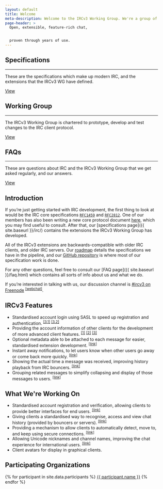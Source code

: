 ```yaml
---
layout: default
title: Welcome
meta-description: Welcome to the IRCv3 Working Group. We're a group of IRC client and server software authors working to improve the IRC protocol.
page-header: >
  Open, extensible, feature-rich chat,


  proven through years of use.
---
```

<div class="row frontpage pure-g">
  <div class="pure-u-1-3">
    <h2>Specifications</h2>
    <hr>
    <p>
      These are the specifications which make up modern IRC, and the extensions that the IRCv3 WG have defined.
    </p>
    <a class="button" href="{{ site.baseurl }}/irc/">
      View
    </a>
  </div>
  <div class="pure-u-1-3">
    <h2>Working Group</h2>
    <hr>
    <p>
      The IRCv3 Working Group is chartered to prototype, develop and test changes to the IRC client protocol.
    </p>
    <a class="button" href="{{ site.baseurl }}/wg.html">
      View
    </a>
  </div>
  <div class="pure-u-1-3">
    <h2>FAQs</h2>
    <hr>
    <p>
      These are questions about IRC and the IRCv3 Working Group that we get asked regularly, and our answers.
    </p>
    <a class="button" href="{{ site.baseurl }}/faq.html">
      View
    </a>
  </div>
</div>


## Introduction

If you’re just getting started with IRC development, the first thing to look at would be the IRC core specifications [`RFC1459`](https://tools.ietf.org/html/rfc1459) and [`RFC2812`](https://tools.ietf.org/html/rfc2812). One of our members has also been writing a new core protocol document [here](https://modern.ircdocs.horse), which you may find useful to consult. After that, our [specifications page]({{ site.baseurl }}/irc/) contains the extensions the IRCv3 Working Group has developed.

All of the IRCv3 extensions are backwards-compatible with older IRC clients, and older IRC servers. Our [roadmap](https://github.com/ircv3/ircv3-specifications/milestone/4) details the specifications we have in the pipeline, and our [GitHub repository](https://github.com/ircv3/ircv3-specifications) is where most of our specification work is done.

For any other questions, feel free to consult our [FAQ page]({{ site.baseurl }}/faq.html) which contains all sorts of info about us and what we do.

If you’re interested in talking with us, our discussion channel is [#ircv3 on Freenode](ircs://irc.freenode.net:6697/#ircv3) <sup>[[webchat]](https://kiwiirc.com/client/irc.freenode.net:+6697/#ircv3)</sup>.


## IRCv3 Features

- Standardised account login using SASL to speed up registration and authentication. <sup>[[3.1]](http://ircv3.net/specs/extensions/sasl-3.1.html)</sup> <sup>[[3.2]](http://ircv3.net/specs/extensions/sasl-3.2.html)</sup>
- Providing the account information of other clients for the development of more advanced client features. <sup>[[1]](http://ircv3.net/specs/extensions/account-notify-3.1.html)</sup> <sup>[[2]](http://ircv3.net/specs/extensions/account-tag-3.2.html)</sup> <sup>[[3]](http://ircv3.net/specs/extensions/extended-join-3.1.html)</sup>
- Optional metadata able to be attached to each message for easier, standardised extension development. <sup>[[link]](http://ircv3.net/specs/core/message-tags-3.2.html)</sup>
- Instant away notifications, to let users know when other users go away or come back more quickly. <sup>[[link]](http://ircv3.net/specs/extensions/away-notify-3.1.html)</sup>
- Showing the actual time a message was received, improving history playback from IRC bouncers. <sup>[[link]](http://ircv3.net/specs/extensions/server-time-3.2.html)</sup>
- Grouping related messages to simplify collapsing and display of those messages to users. <sup>[[link]](http://ircv3.net/specs/extensions/batch-3.2.html)</sup>


## What We're Working On

- Standardised account registration and verification, allowing clients to provide better interfaces for end users. <sup>[[link]](https://github.com/ircv3/ircv3-specifications/pull/276)</sup>
- Giving clients a standardised way to recognise, access and view chat history (provided by bouncers or servers). <sup>[[link]](http://ircv3.net/specs/extensions/batch/chathistory-3.3.html)</sup>
- Providing a mechanism to allow clients to automatically detect, move to, and keep using secure connections. <sup>[[link]](http://ircv3.net/specs/core/sts-3.3.html)</sup>
- Allowing Unicode nicknames and channel names, improving the chat experience for international users. <sup>[[link]](https://github.com/ircv3/ircv3-specifications/pull/272)</sup>
- Client avatars for display in graphical clients.


## Participating Organizations

<div class="flexy-list">
  {% for participant in site.data.participants %}
  <a class="participant" href="{{ participant.url }}">{{ participant.name }}</a>
  {% endfor %}
</div>
